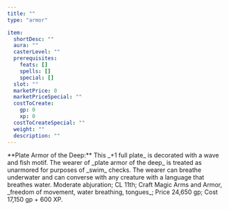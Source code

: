 ```yaml
---
title: ""
type: "armor"

item:
  shortDesc: ""
  aura: ""
  casterLevel: ""
  prerequisites:
    feats: []
    spells: []
    special: []
  slot: ""
  marketPrice: 0
  marketPriceSpecial: ""
  costToCreate:
    gp: 0
    xp: 0
  costToCreateSpecial: ""
  weight: ""
  description: ""
---
```

<p id="plate-armor-of-the-deep">**Plate Armor of the Deep:** This _+1 full plate_ is decorated with a wave and fish motif. The wearer of _plate armor of the deep_ is treated as unarmored for purposes of _swim_ checks. The wearer can breathe underwater and can converse with any creature with a language that breathes water.
Moderate abjuration; CL 11th; Craft Magic Arms and Armor, _freedom of movement, water breathing, tongues_; Price 24,650 gp; Cost 17,150 gp + 600 XP.

